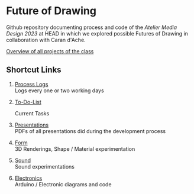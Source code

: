 # Future of Drawing

Github repository documenting process and code of the *Atelier Media Design 2023* at HEAD in which we explored possible Futures of Drawing in collaboration with Caran d'Ache.

[Overview of all projects of the class](https://github.com/HEAD-MasterMediaDesign/head-md-future-of-drawing)

## Shortcut Links

1. [Process Logs](process)  
   Logs every one or two working days
2. [To-Do-List](process/To-Do-List.md)

   Current Tasks

3. [Presentations](presentations)  
   PDFs of all presentations did during the development process
4. [Form](form)  
   3D Renderings, Shape / Material experimentation
5. [Sound](sound)  
   Sound experimentations
6. [Electronics](electronics)  
   Arduino / Electronic diagrams and code

   


